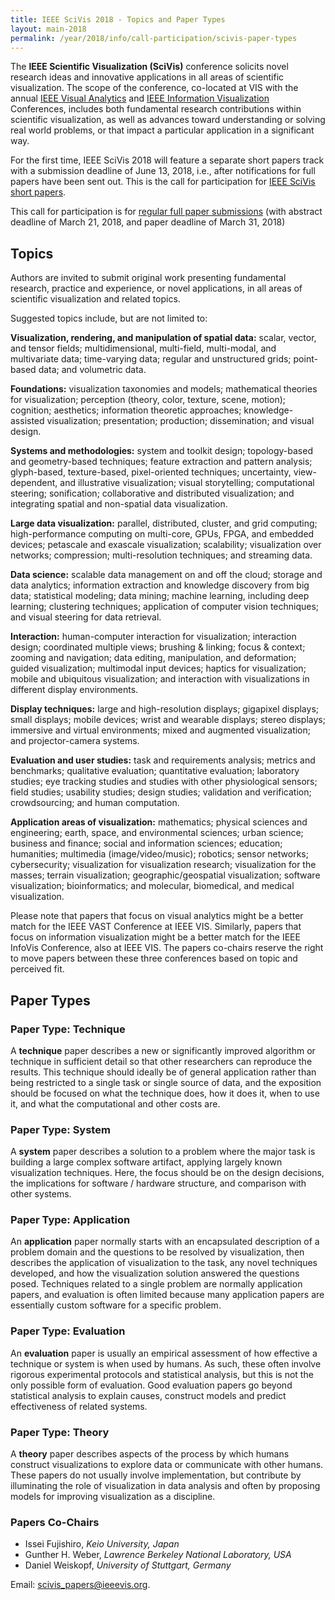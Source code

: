 ```yaml
---
title: IEEE SciVis 2018 - Topics and Paper Types
layout: main-2018
permalink: /year/2018/info/call-participation/scivis-paper-types
---
```


The **IEEE Scientific Visualization (SciVis)** conference solicits novel research ideas and innovative applications in all areas of scientific visualization. The scope of the conference, co-located at VIS with the annual [IEEE Visual Analytics](vast-paper-types) and [IEEE Information Visualization](infovis-paper-types) Conferences, includes both fundamental research contributions within scientific visualization, as well as advances toward understanding or solving real world problems, or that impact a particular application in a significant way.

For the first time, IEEE SciVis 2018 will feature a separate short papers track with a submission deadline of June 13, 2018, i.e., after notifications for full papers have been sent out. This is the call for participation for [IEEE SciVis short papers](scivis-short-papers).

This call for participation is for [regular full paper submissions](call-for-participation) (with abstract deadline of March 21, 2018, and paper deadline of March 31, 2018) 

## Topics

Authors are invited to submit original work presenting fundamental research, practice and experience, or novel applications, in all areas of scientific visualization and related topics.

Suggested topics include, but are not limited to:

**Visualization, rendering, and manipulation of spatial data:** scalar, vector, and tensor fields; multidimensional, multi-field, multi-modal, and multivariate data; time-varying data; regular and unstructured grids; point-based data; and volumetric data.

**Foundations:** visualization taxonomies and models; mathematical theories for visualization; perception (theory, color, texture, scene, motion); cognition; aesthetics; information theoretic approaches; knowledge-assisted visualization; presentation; production; dissemination; and visual design.

**Systems and methodologies:** system and toolkit design; topology-based and geometry-based techniques; feature extraction and pattern analysis; glyph-based, texture-based, pixel-oriented techniques; uncertainty, view-dependent, and illustrative visualization; visual storytelling; computational steering; sonification; collaborative and distributed visualization; and integrating spatial and non-spatial data visualization.

**Large data visualization:** parallel, distributed, cluster, and grid computing; high-performance computing on multi-core, GPUs, FPGA, and embedded devices; petascale and exascale visualization; scalability; visualization over networks; compression; multi-resolution techniques; and streaming data.

**Data science:** scalable data management on and off the cloud; storage and data analytics; information extraction and knowledge discovery from big data; statistical modeling; data mining; machine learning, including deep learning; clustering techniques; application of computer vision techniques; and visual steering for data retrieval.

**Interaction:** human-computer interaction for visualization; interaction design; coordinated multiple views; brushing & linking; focus & context; zooming and navigation; data editing, manipulation, and deformation; guided visualization; multimodal input devices; haptics for visualization; mobile and ubiquitous visualization; and interaction with visualizations in different display environments.

**Display techniques:** large and high-resolution displays; gigapixel displays; small displays; mobile devices; wrist and wearable displays; stereo displays; immersive and virtual environments; mixed and augmented visualization; and projector-camera systems.

**Evaluation and user studies:** task and requirements analysis; metrics and benchmarks; qualitative evaluation; quantitative evaluation; laboratory studies; eye tracking studies and studies with other physiological sensors; field studies; usability studies; design studies; validation and verification; crowdsourcing; and human computation.

**Application areas of visualization:** mathematics; physical sciences and engineering; earth, space, and environmental sciences; urban science; business and finance; social and information sciences; education; humanities; multimedia (image/video/music); robotics; sensor networks; cybersecurity; visualization for visualization research; visualization for the masses; terrain visualization; geographic/geospatial visualization; software visualization; bioinformatics; and molecular, biomedical, and medical visualization.

Please note that papers that focus on visual analytics might be a better match for the IEEE VAST Conference at IEEE VIS. Similarly, papers that focus on information visualization might be a better match for the IEEE InfoVis Conference, also at IEEE VIS. The papers co-chairs reserve the right to move papers between these three conferences based on topic and perceived fit.

## Paper Types

### Paper Type: Technique

A **technique** paper describes a new or significantly improved algorithm or technique in sufficient detail so that other researchers can reproduce the results. This technique should ideally be of general application rather than being restricted to a single task or single source of data, and the exposition should be focused on what the technique does, how it does it, when to use it, and what the computational and other costs are.

### Paper Type: System

A **system** paper describes a solution to a problem where the major task is building a large complex software artifact, applying largely known visualization techniques. Here, the focus should be on the design decisions, the implications for software / hardware structure, and comparison with other systems.

### Paper Type: Application

An **application** paper normally starts with an encapsulated description of a problem domain and the questions to be resolved by visualization, then describes the application of visualization to the task, any novel techniques developed, and how the visualization solution answered the questions posed. Techniques related to a single problem are normally application papers, and evaluation is often limited because many application papers are essentially custom software for a specific problem.

### Paper Type: Evaluation 

An **evaluation** paper is usually an empirical assessment of how effective a technique or system is when used by humans. As such, these often involve rigorous experimental protocols and statistical analysis, but this is not the only possible form of evaluation. Good evaluation papers go beyond statistical analysis to explain causes, construct models and predict effectiveness of related systems.

### Paper Type: Theory 

A **theory** paper describes aspects of the process by which humans construct visualizations to explore data or communicate with other humans. These papers do not usually involve implementation, but contribute by illuminating the role of visualization in data analysis and often by proposing models for improving visualization as a discipline.


### Papers Co-Chairs

* Issei Fujishiro, *Keio University, Japan*
* Gunther H. Weber, *Lawrence Berkeley National Laboratory, USA*
* Daniel Weiskopf, *University of Stuttgart, Germany*


Email: [scivis_papers@ieeevis.org](mailto:scivis_papers@ieeevis.org).
